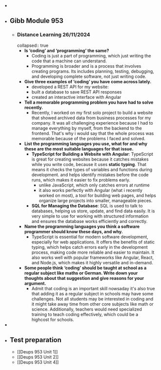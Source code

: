 -
- ## Gibb Module 953
	- ### Distance Learning 26/11/2024
	  collapsed:: true
		- **Is ‘coding’ and ‘programming’ the same?**
			- Coding is just a part of programming, which just writing the code that a machine can understand.
			- Programming is broader and is a process that involves creating programs. Its includes planning, testing, debugging, and developing complete software, not just writing code.
		- **Give three examples of ‘coding’ you have come across lately.**
			- developed a REST API for my website:
			- built a database to save REST API responses
			- created an interactive interface with Angular
		- **Tell a memorable programming problem you have had to solve recently.**
			- Recently, I worked on my first solo project to build a website that showed archived data from business processes for my company. It was all challenging experience because I had to manage everything by myself, from the backend to the frontend. That's why i would say that the whole process was memorable because of the problems I faced and solved.
		- **List the programming languages you use, what for and why these are the most suitable languages for that issue.**
			- **TypeScript for Building a Website with Angular**: TypeScript is great for creating websites because it catches mistakes while you write code, because it uses **static typing**. That means it checks the types of variables and functions during development. and helps identify mistakes before the code runs, which makes it easier to fix problems early.
				- unlike JavaScript, which only catches errors at runtime
				- it also works perfectly with Angular (what i recently worked on most), a tool for building web pages, and helps organize large projects into smaller, manageable pieces.
			- **SQL for Managing the Database**: SQL is used to talk to databases, helping us store, update, and find data easily. It is very simple to use for working with structured information and ensures the database works efficiently and correctly.
		- **Name the programming languages you think a software programmer should know these days, and why.**
			- TypeScript is essential for modern software development, especially for web applications. It offers the benefits of static typing, which helps catch errors early in the development process, making code more reliable and easier to maintain. It also works well with popular frameworks like Angular, React, and Node.js, which makes it highly versatile and in-demand.
		- **Some people think ‘coding’ should be taught at school as a regular subject like maths or German. Write down your thoughts about that suggestion and give reasons for your argument.**
			- Admit that coding is an important skill nowsaday it's also true that adding it as a regular subject in schools may have some challenges. Not all students may be interested in coding and it might take away time from other core subjects like math or science. Additionally, teachers would need specialized training to teach coding effectively, which could be a highcost for schools.
-
- ## Test preparation
	- [[Deups 953 Unit 1]]
	- [[Deups 953 Unit 2]]
	- [[Deups 953 Unit 4]]